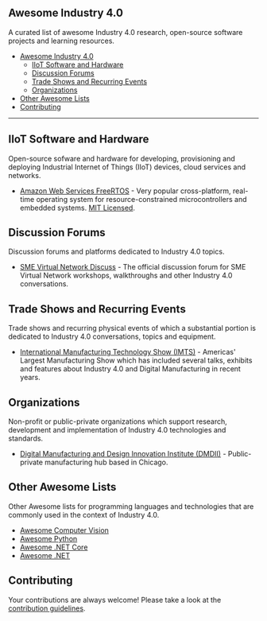 ## Awesome Industry 4.0

A curated list of awesome Industry 4.0 research, open-source software projects and learning resources.

- [Awesome Industry 4.0](#awesome-industry-40)
    - [IIoT Software and Hardware](#iiot-software-and-hardware)
    - [Discussion Forums](#discussion-forums)
    - [Trade Shows and Recurring Events](#trade-shows-and-recurring-events)
    - [Organizations](#organizations)
- [Other Awesome Lists](#other-awesome-lists)
- [Contributing](#contributing)

- - -

## IIoT Software and Hardware

Open-source sofware and hardware for developing, provisioning and deploying
Industrial Internet of Things (IIoT) devices, cloud services and networks.

* [Amazon Web Services FreeRTOS](https://www.freertos.org/)  - Very popular cross-platform, real-time operating system for resource-constrained microcontrollers and embedded systems. [MIT Licensed](https://choosealicense.com/licenses/mit/).

## Discussion Forums

Discussion forums and platforms dedicated to Industry 4.0 topics.

* [SME Virtual Network Discuss](https://discuss.smevirtual.com/) - The official discussion forum for SME Virtual Network workshops, walkthroughs and other Industry 4.0 conversations.

## Trade Shows and Recurring Events

Trade shows and recurring physical events of which a substantial portion is
dedicated to Industry 4.0 conversations, topics and equipment.

* [International Manufacturing Technology Show (IMTS)](https://www.imts.com/) - Americas' Largest Manufacturing Show which has included several talks, exhibits and features about Industry 4.0 and Digital Manufacturing in recent years.

## Organizations

Non-profit or public-private organizations which support research, development
and implementation of Industry 4.0 technologies and standards.

* [Digital Manufacturing and Design Innovation Institute (DMDII)](http://www.uilabs.org/innovation-platforms/manufacturing/) - Public-private manufacturing hub based in Chicago.

## Other Awesome Lists

Other Awesome lists for programming languages and technologies that are commonly
used in the context of Industry 4.0.

* [Awesome Computer Vision](https://github.com/jbhuang0604/awesome-computer-vision)
* [Awesome Python](https://github.com/vinta/awesome-python)
* [Awesome .NET Core](https://github.com/thangchung/awesome-dotnet-core)
* [Awesome .NET](https://github.com/quozd/awesome-dotnet)

## Contributing

Your contributions are always welcome! Please take a look at the [contribution guidelines](https://github.com/smevirtual/awesome-industry4.0/blob/master/CONTRIBUTING.md).